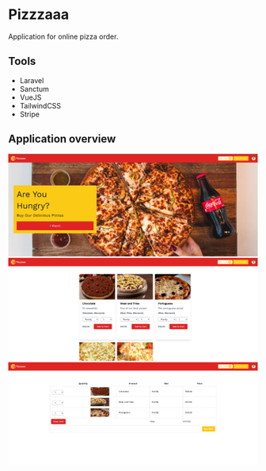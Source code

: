 # Pizzzaaa

Application for online pizza order.

## Tools
* Laravel
* Sanctum
* VueJS
* TailwindCSS
* Stripe

## Application overview
![Pizzzaaa homepage](public/img/pizzzaaa-homepage.png)
<br />
![Pizzzaaa products page](public/img/products.png)
<br />
![Pizzzaaa cart page](public/img/cart.png)

